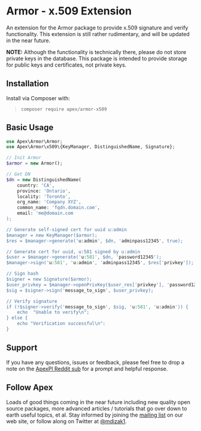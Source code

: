 
# Armor - x.509 Extension

An extension for the Armor package to provide x.509 signature and verify functionality.  This extension is still rather rudimentary, and will be updated in the near future.

**NOTE:** Although the functionality is technically there, please do not store private keys in the database.  This package is intended to provide storage for public keys and certificates, not private keys.

## Installation

Install via Composer with:

> `composer require apex/armor-x509`


## Basic Usage

~~~php
use Apex\Armor\Armor;
use Apex\Armor\x509\{KeyManager, DistinguishedName, Signature};

// Init Armor
$armor = new Armor();

// Get DN
$dn = new DistinguishedName(
    country: 'CA', 
    province: 'Ontario', 
    locality: 'Toronto', 
    org_name: 'Company XYZ', 
    common_name: 'fqdn.domain.com', 
    email: 'me@domain.com
);

// Generate self-signed cert for uuid u:admin
$manager = new KeyManager($armor);
$res = $manager->generate('u:admin', $dn, 'adminpass12345', true);

// Generate cert for uuid, u:581 signed by u:admin
$user = $manager->generate('u:581', $dn, 'password12345');
$manager->sign('u:581', 'u:admin', 'adminpass12345', $res['privkey']);

// Sign hash
$signer = new Signature($armor);
$user_privkey = $manager->openPrivKey($user_res['privkey'], 'password12345');
$sig = $signer->sign('message_to_sign', $user_privkey);

// Verify signature
if (!$signer->verify('message_to_sign', $sig, 'u:581', 'u:admin')) { 
    echo  "Unable to verify\n";
} else { 
    echo "Verification successful\n":
}
~~~


## Support

If you have any questions, issues or feedback, please feel free to drop a note on the <a href="https://reddit.com/r/apexpl/">ApexPl Reddit sub</a> for a prompt and helpful response.


## Follow Apex

Loads of good things coming in the near future including new quality open source packages, more advanced articles / tutorials that go over down to earth useful topics, et al.  Stay informed by joining the <a href="https://apexpl.io/">mailing list</a> on our web site, or follow along on Twitter at <a href="https://twitter.com/mdizak1">@mdizak1</a>.



